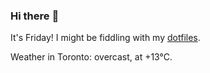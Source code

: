 ### Hi there :wave:

It's Friday! I might be fiddling with my [dotfiles](https://github.com/bewuethr/dotfiles).

Weather in Toronto: overcast, at +13°C.
